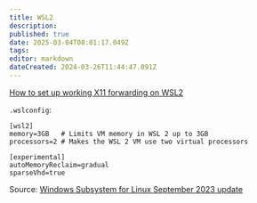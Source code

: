 ```yaml
---
title: WSL2
description: 
published: true
date: 2025-03-04T08:01:17.049Z
tags: 
editor: markdown
dateCreated: 2024-03-26T11:44:47.091Z
---
```


[How to set up working X11 forwarding on WSL2](https://stackoverflow.com/questions/61110603/how-to-set-up-working-x11-forwarding-on-wsl2)


`.wslconfig`:
```
[wsl2]
memory=3GB   # Limits VM memory in WSL 2 up to 3GB
processors=2 # Makes the WSL 2 VM use two virtual processors

[experimental]
autoMemoryReclaim=gradual
sparseVhd=true
```
Source: [Windows Subsystem for Linux September 2023 update](https://devblogs.microsoft.com/commandline/windows-subsystem-for-linux-september-2023-update/)
